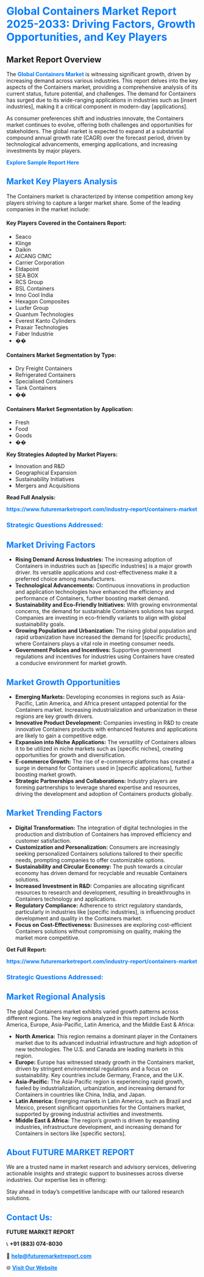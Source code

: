 <h1 style="color: #007BFF;">Global Containers Market Report 2025-2033: Driving Factors, Growth Opportunities, and Key Players</h1>

<section id="overview">
<h2>Market Report Overview</h2>
<p>The <a href="https://www.futuremarketreport.com/industry-report/containers-market" style="color: #007BFF; text-decoration: none;"><strong>Global Containers Market</strong></a> is witnessing significant growth, driven by increasing demand across various industries. This report delves into the key aspects of the Containers market, providing a comprehensive analysis of its current status, future potential, and challenges. The demand for Containers has surged due to its wide-ranging applications in industries such as [insert industries], making it a critical component in modern-day [applications].</p>
<p>As consumer preferences shift and industries innovate, the Containers market continues to evolve, offering both challenges and opportunities for stakeholders. The global market is expected to expand at a substantial compound annual growth rate (CAGR) over the forecast period, driven by technological advancements, emerging applications, and increasing investments by major players.</p>
</section>

<section id="overview">
<p><a href="https://www.futuremarketreport.com/request-sample/reportId=116971" style="color: #007BFF; text-decoration: none;"><strong>Explore Sample Report Here</strong></a></p>
</section>

<section id="key-players">
<h2 style="color: #007BFF;">Market Key Players Analysis</h2>
<p>The Containers market is characterized by intense competition among key players striving to capture a larger market share. Some of the leading companies in the market include:</p>
<h4>Key Players Covered in the Containers Report:</h4>
<ul><li>Seaco</li><li>Klinge</li><li>Daikin</li><li>AICANG CIMC</li><li>Carrier Corporation</li><li>Eldapoint</li><li>SEA BOX</li><li>RCS Group</li><li>BSL Containers</li><li>Inno Cool India</li><li>Hexagon Composites</li><li>Luxfer Group</li><li>Quantum Technologies</li><li>Everest Kanto Cylinders</li><li>Praxair Technologies</li><li>Faber Industrie</li><li>��</li></ul>
<h4>Containers Market Segmentation by Type:</h4>
<ul><li>Dry Freight Containers</li><li>Refrigerated Containers</li><li>Specialised Containers</li><li>Tank Containers</li><li>��</li></ul>

<h4>Containers Market Segmentation by Application:</h4>
<ul><li>Fresh</li><li>Food</li><li>Goods</li><li>��</li></ul>
<p><strong>Key Strategies Adopted by Market Players:</strong></p>
<ul>
<li>Innovation and R&D</li>
<li>Geographical Expansion</li>
<li>Sustainability Initiatives</li>
<li>Mergers and Acquisitions</li>
</ul>
</section>

<section>
<p><strong>Read Full Analysis: </strong></p><a href="https://www.futuremarketreport.com/industry-report/containers-market" style="color: #007BFF; text-decoration: none;"><strong>https://www.futuremarketreport.com/industry-report/containers-market</strong></a>
<h3 style="color: #007BFF;">Strategic Questions Addressed:</h3>
</section>

<section id="driving-factors">
<h2 style="color: #007BFF;">Market Driving Factors</h2>
<ul>
<li><strong>Rising Demand Across Industries:</strong> The increasing adoption of Containers in industries such as [specific industries] is a major growth driver. Its versatile applications and cost-effectiveness make it a preferred choice among manufacturers.</li>
<li><strong>Technological Advancements:</strong> Continuous innovations in production and application technologies have enhanced the efficiency and performance of Containers, further boosting market demand.</li>
<li><strong>Sustainability and Eco-Friendly Initiatives:</strong> With growing environmental concerns, the demand for sustainable Containers solutions has surged. Companies are investing in eco-friendly variants to align with global sustainability goals.</li>
<li><strong>Growing Population and Urbanization:</strong> The rising global population and rapid urbanization have increased the demand for [specific products], where Containers plays a vital role in meeting consumer needs.</li>
<li><strong>Government Policies and Incentives:</strong> Supportive government regulations and incentives for industries using Containers have created a conducive environment for market growth.</li>
</ul>
</section>

<section id="growth-opportunities">
<h2 style="color: #007BFF;">Market Growth Opportunities</h2>
<ul>
<li><strong>Emerging Markets:</strong> Developing economies in regions such as Asia-Pacific, Latin America, and Africa present untapped potential for the Containers market. Increasing industrialization and urbanization in these regions are key growth drivers.</li>
<li><strong>Innovative Product Development:</strong> Companies investing in R&D to create innovative Containers products with enhanced features and applications are likely to gain a competitive edge.</li>
<li><strong>Expansion into Niche Applications:</strong> The versatility of Containers allows it to be utilized in niche markets such as [specific niches], creating opportunities for growth and diversification.</li>
<li><strong>E-commerce Growth:</strong> The rise of e-commerce platforms has created a surge in demand for Containers used in [specific applications], further boosting market growth.</li>
<li><strong>Strategic Partnerships and Collaborations:</strong> Industry players are forming partnerships to leverage shared expertise and resources, driving the development and adoption of Containers products globally.</li>
</ul>
</section>

<section id="trending-factors">
<h2 style="color: #007BFF;">Market Trending Factors</h2>
<ul>
<li><strong>Digital Transformation:</strong> The integration of digital technologies in the production and distribution of Containers has improved efficiency and customer satisfaction.</li>
<li><strong>Customization and Personalization:</strong> Consumers are increasingly seeking personalized Containers solutions tailored to their specific needs, prompting companies to offer customizable options.</li>
<li><strong>Sustainability and Circular Economy:</strong> The push towards a circular economy has driven demand for recyclable and reusable Containers solutions.</li>
<li><strong>Increased Investment in R&D:</strong> Companies are allocating significant resources to research and development, resulting in breakthroughs in Containers technology and applications.</li>
<li><strong>Regulatory Compliance:</strong> Adherence to strict regulatory standards, particularly in industries like [specific industries], is influencing product development and quality in the Containers market.</li>
<li><strong>Focus on Cost-Effectiveness:</strong> Businesses are exploring cost-efficient Containers solutions without compromising on quality, making the market more competitive.</li>
</ul>
</section>

<section>
<p><strong>Get Full Report: </strong></p><a href="https://www.futuremarketreport.com/industry-report/containers-market" style="color: #007BFF; text-decoration: none;"><strong>https://www.futuremarketreport.com/industry-report/containers-market</strong></a>
<h3 style="color: #007BFF;">Strategic Questions Addressed:</h3>
</section>


<section id="regional-analysis">
<h2 style="color: #007BFF;">Market Regional Analysis</h2>
<p>The global Containers market exhibits varied growth patterns across different regions. The key regions analyzed in this report include North America, Europe, Asia-Pacific, Latin America, and the Middle East & Africa:</p>
<ul>
<li><strong>North America:</strong> This region remains a dominant player in the Containers market due to its advanced industrial infrastructure and high adoption of new technologies. The U.S. and Canada are leading markets in this region.</li>
<li><strong>Europe:</strong> Europe has witnessed steady growth in the Containers market, driven by stringent environmental regulations and a focus on sustainability. Key countries include Germany, France, and the U.K.</li>
<li><strong>Asia-Pacific:</strong> The Asia-Pacific region is experiencing rapid growth, fueled by industrialization, urbanization, and increasing demand for Containers in countries like China, India, and Japan.</li>
<li><strong>Latin America:</strong> Emerging markets in Latin America, such as Brazil and Mexico, present significant opportunities for the Containers market, supported by growing industrial activities and investments.</li>
<li><strong>Middle East & Africa:</strong> The region’s growth is driven by expanding industries, infrastructure development, and increasing demand for Containers in sectors like [specific sectors].</li>
</ul>
</section>

<footer>
<h2 style="color: #007BFF;">About FUTURE MARKET REPORT</h2>
<p>We are a trusted name in market research and advisory services, delivering actionable insights and strategic support to businesses across diverse industries. Our expertise lies in offering:</p>

<p>Stay ahead in today’s competitive landscape with our tailored research solutions.</p>

<h2 style="color: #007BFF;">Contact Us:</h2>
<p><strong>FUTURE MARKET REPORT</strong></p>
<p>📞 <strong>+91 (883) 074-8030</strong></p>
<p>📧 <strong><a href="mailto:help@futuremarketreport.com" style="color: #007BFF;">help@futuremarketreport.com</a></strong></p>
<p>🌐 <strong><a href="https://www.futuremarketreport.com/" style="color: #007BFF;">Visit Our Website</a></strong></p>
</footer>